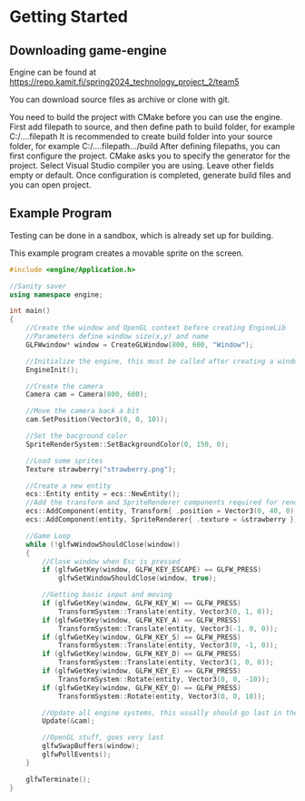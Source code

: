 # Getting Started

## Downloading game-engine

Engine can be found at https://repo.kamit.fi/spring2024_technology_project_2/team5

You can download source files as archive or clone with git.

You need to build the project with CMake before you can use the engine.
First add filepath to source, and then define path to build folder, for example C:/....filepath
It is recommended to create build folder into your source folder, for example C:/....filepath.../build
After defining filepaths, you can first configure the project. CMake asks you to specify the generator for the project. Select Visual Studio compiler you are using. Leave other fields empty or default.
Once configuration is completed, generate build files and you can open project.


## Example Program

Testing can be done in a sandbox, which is already set up for building.

This example program creates a movable sprite on the screen.

```cpp
#include <engine/Application.h>

//Sanity saver
using namespace engine;

int main()
{
	//Create the window and OpenGL context before creating EngineLib
	//Parameters define window size(x,y) and name
	GLFWwindow* window = CreateGLWindow(800, 600, "Window");

	//Initialize the engine, this must be called after creating a window
	EngineInit();

	//Create the camera
	Camera cam = Camera(800, 600);

	//Move the camera back a bit
	cam.SetPosition(Vector3(0, 0, 10));

	//Set the bacground color
	SpriteRenderSystem::SetBackgroundColor(0, 150, 0);

	//Load some sprites
	Texture strawberry("strawberry.png");

	//Create a new entity
	ecs::Entity entity = ecs::NewEntity();
	//Add the transform and SpriteRenderer components required for rendering a sprite
	ecs::AddComponent(entity, Transform{ .position = Vector3(0, 40, 0), .rotation = Vector3(0, 0, 45), .scale = Vector3(50) });
	ecs::AddComponent(entity, SpriteRenderer{ .texture = &strawberry });

	//Game Loop
	while (!glfwWindowShouldClose(window))
	{
		//Close window when Esc is pressed
		if (glfwGetKey(window, GLFW_KEY_ESCAPE) == GLFW_PRESS)
			glfwSetWindowShouldClose(window, true);

		//Getting basic input and moving
		if (glfwGetKey(window, GLFW_KEY_W) == GLFW_PRESS)
			TransformSystem::Translate(entity, Vector3(0, 1, 0));
		if (glfwGetKey(window, GLFW_KEY_A) == GLFW_PRESS)
			TransformSystem::Translate(entity, Vector3(-1, 0, 0));
		if (glfwGetKey(window, GLFW_KEY_S) == GLFW_PRESS)
			TransformSystem::Translate(entity, Vector3(0, -1, 0));
		if (glfwGetKey(window, GLFW_KEY_D) == GLFW_PRESS)
			TransformSystem::Translate(entity, Vector3(1, 0, 0));
		if (glfwGetKey(window, GLFW_KEY_E) == GLFW_PRESS)
			TransformSystem::Rotate(entity, Vector3(0, 0, -10));
		if (glfwGetKey(window, GLFW_KEY_Q) == GLFW_PRESS)
			TransformSystem::Rotate(entity, Vector3(0, 0, 10));

		//Update all engine systems, this usually should go last in the game loop
		Update(&cam);

		//OpenGL stuff, goes very last
		glfwSwapBuffers(window);
		glfwPollEvents();
	}

	glfwTerminate();
}
```

